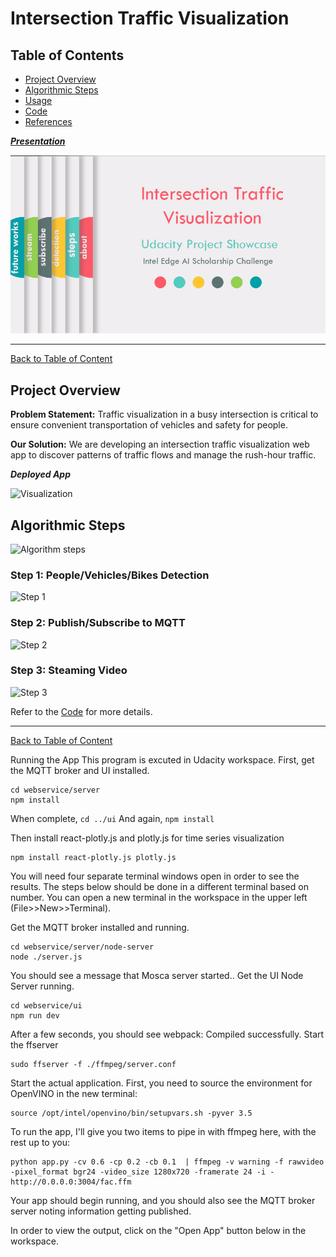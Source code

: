 # Intersection Traffic Visualization

<a id='index'></a>
## Table of Contents
- [Project Overview](#overview)
- [Algorithmic Steps](#works)
- [Usage](#usage)
- [Code](#code)
- [References](#ref)


**_[Presentation](https://docs.google.com/presentation/d/1hhzI61B8x2jal5sdpufMWn0dHWDbvqb9n44FG8UvOgw/edit?usp=sharing)_**

![Presentation](gif/presentation.gif)
<hr/> 

[Back to Table of Content](#index)

<a id='overview'></a>
## Project Overview
**Problem Statement:**
Traffic visualization in a busy intersection is critical to ensure convenient transportation of vehicles and safety for people.

**Our Solution:**
We are developing an intersection traffic visualization web app to discover patterns of traffic flows and manage the rush-hour traffic.

<a id='video'></a>
**_Deployed App_**

![Visualization](gif/rush.gif)

<a id='works'></a>
## Algorithmic Steps

![Algorithm steps](gif/steps.gif)

### Step 1: People/Vehicles/Bikes Detection

![Step 1](images/step1.JPG)

### Step 2: Publish/Subscribe to MQTT

![Step 2](images/step2.JPG)

### Step 3: Steaming Video

![Step 3](images/step3.JPG)

Refer to the [Code](#code) for more details.

<hr/> 

[Back to Table of Content](#index)


Running the App
This program is excuted in Udacity workspace.
First, get the MQTT broker and UI installed.

```
cd webservice/server
npm install
```
When complete, ```cd ../ui```
And again, ```npm install```

Then install react-plotly.js and plotly.js for time series visualization
```
npm install react-plotly.js plotly.js
```
You will need four separate terminal windows open in order to see the results. The steps below should be done in a different terminal based on number. You can open a new terminal in the workspace in the upper left (File>>New>>Terminal).

Get the MQTT broker installed and running.
```
cd webservice/server/node-server
node ./server.js
```
You should see a message that Mosca server started..
Get the UI Node Server running.
```
cd webservice/ui
npm run dev
```
After a few seconds, you should see webpack: Compiled successfully.
Start the ffserver
```
sudo ffserver -f ./ffmpeg/server.conf
```
Start the actual application.
First, you need to source the environment for OpenVINO in the new terminal:
```
source /opt/intel/openvino/bin/setupvars.sh -pyver 3.5
```
To run the app, I'll give you two items to pipe in with ffmpeg here, with the rest up to you:
```
python app.py -cv 0.6 -cp 0.2 -cb 0.1  | ffmpeg -v warning -f rawvideo -pixel_format bgr24 -video_size 1280x720 -framerate 24 -i - http://0.0.0.0:3004/fac.ffm
```
Your app should begin running, and you should also see the MQTT broker server noting information getting published.

In order to view the output, click on the "Open App" button below in the workspace.